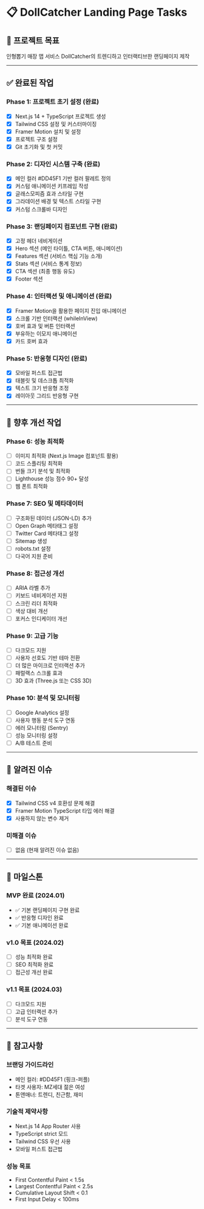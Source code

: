 # 📋 DollCatcher Landing Page Tasks

## 🎯 프로젝트 목표

인형뽑기 매장 맵 서비스 DollCatcher의 트렌디하고 인터랙티브한 랜딩페이지 제작

---

## ✅ 완료된 작업

### Phase 1: 프로젝트 초기 설정 (완료)

- [x] Next.js 14 + TypeScript 프로젝트 생성
- [x] Tailwind CSS 설정 및 커스터마이징
- [x] Framer Motion 설치 및 설정
- [x] 프로젝트 구조 설정
- [x] Git 초기화 및 첫 커밋

### Phase 2: 디자인 시스템 구축 (완료)

- [x] 메인 컬러 #DD45F1 기반 컬러 팔레트 정의
- [x] 커스텀 애니메이션 키프레임 작성
- [x] 글래스모피즘 효과 스타일 구현
- [x] 그라데이션 배경 및 텍스트 스타일 구현
- [x] 커스텀 스크롤바 디자인

### Phase 3: 랜딩페이지 컴포넌트 구현 (완료)

- [x] 고정 헤더 네비게이션
- [x] Hero 섹션 (메인 타이틀, CTA 버튼, 애니메이션)
- [x] Features 섹션 (서비스 핵심 기능 소개)
- [x] Stats 섹션 (서비스 통계 정보)
- [x] CTA 섹션 (최종 행동 유도)
- [x] Footer 섹션

### Phase 4: 인터랙션 및 애니메이션 (완료)

- [x] Framer Motion을 활용한 페이지 진입 애니메이션
- [x] 스크롤 기반 인터랙션 (whileInView)
- [x] 호버 효과 및 버튼 인터랙션
- [x] 부유하는 이모지 애니메이션
- [x] 카드 호버 효과

### Phase 5: 반응형 디자인 (완료)

- [x] 모바일 퍼스트 접근법
- [x] 태블릿 및 데스크톱 최적화
- [x] 텍스트 크기 반응형 조정
- [x] 레이아웃 그리드 반응형 구현

---

## 🚀 향후 개선 작업

### Phase 6: 성능 최적화

- [ ] 이미지 최적화 (Next.js Image 컴포넌트 활용)
- [ ] 코드 스플리팅 최적화
- [ ] 번들 크기 분석 및 최적화
- [ ] Lighthouse 성능 점수 90+ 달성
- [ ] 웹 폰트 최적화

### Phase 7: SEO 및 메타데이터

- [ ] 구조화된 데이터 (JSON-LD) 추가
- [ ] Open Graph 메타태그 설정
- [ ] Twitter Card 메타태그 설정
- [ ] Sitemap 생성
- [ ] robots.txt 설정
- [ ] 다국어 지원 준비

### Phase 8: 접근성 개선

- [ ] ARIA 라벨 추가
- [ ] 키보드 네비게이션 지원
- [ ] 스크린 리더 최적화
- [ ] 색상 대비 개선
- [ ] 포커스 인디케이터 개선

### Phase 9: 고급 기능

- [ ] 다크모드 지원
- [ ] 사용자 선호도 기반 테마 전환
- [ ] 더 많은 마이크로 인터랙션 추가
- [ ] 패럴랙스 스크롤 효과
- [ ] 3D 효과 (Three.js 또는 CSS 3D)

### Phase 10: 분석 및 모니터링

- [ ] Google Analytics 설정
- [ ] 사용자 행동 분석 도구 연동
- [ ] 에러 모니터링 (Sentry)
- [ ] 성능 모니터링 설정
- [ ] A/B 테스트 준비

---

## 🐛 알려진 이슈

### 해결된 이슈

- [x] Tailwind CSS v4 호환성 문제 해결
- [x] Framer Motion TypeScript 타입 에러 해결
- [x] 사용하지 않는 변수 제거

### 미해결 이슈

- [ ] 없음 (현재 알려진 이슈 없음)

---

## 📅 마일스톤

### MVP 완료 (2024.01)

- ✅ 기본 랜딩페이지 구현 완료
- ✅ 반응형 디자인 완료
- ✅ 기본 애니메이션 완료

### v1.0 목표 (2024.02)

- [ ] 성능 최적화 완료
- [ ] SEO 최적화 완료
- [ ] 접근성 개선 완료

### v1.1 목표 (2024.03)

- [ ] 다크모드 지원
- [ ] 고급 인터랙션 추가
- [ ] 분석 도구 연동

---

## 📝 참고사항

### 브랜딩 가이드라인

- 메인 컬러: #DD45F1 (핑크-퍼플)
- 타겟 사용자: MZ세대 젊은 여성
- 톤앤매너: 트렌디, 친근함, 재미

### 기술적 제약사항

- Next.js 14 App Router 사용
- TypeScript strict 모드
- Tailwind CSS 우선 사용
- 모바일 퍼스트 접근법

### 성능 목표

- First Contentful Paint < 1.5s
- Largest Contentful Paint < 2.5s
- Cumulative Layout Shift < 0.1
- First Input Delay < 100ms
